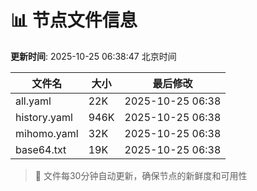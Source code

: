 # 📊 节点文件信息

**更新时间**: 2025-10-25 06:38:47 北京时间

| 文件名 | 大小 | 最后修改 |
|--------|------|----------|
| all.yaml | 22K | 2025-10-25 06:38 |
| history.yaml | 946K | 2025-10-25 06:38 |
| mihomo.yaml | 32K | 2025-10-25 06:38 |
| base64.txt | 19K | 2025-10-25 06:38 |

> 🔄 文件每30分钟自动更新，确保节点的新鲜度和可用性

